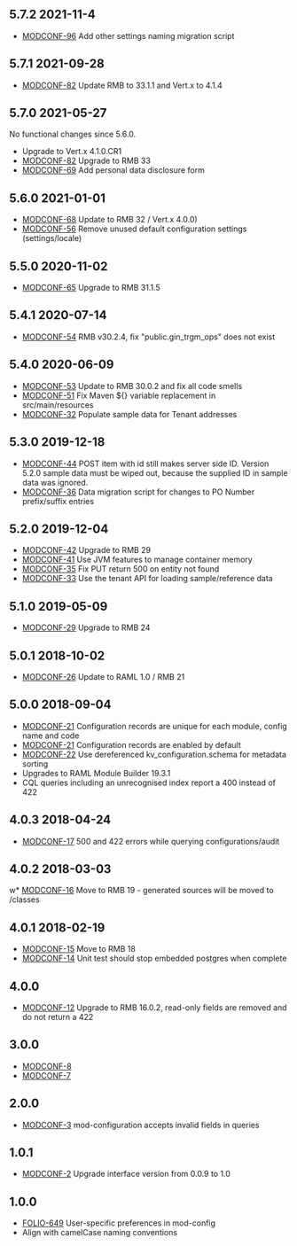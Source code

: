 ## 5.7.2 2021-11-4

* [MODCONF-96](https://issues.folio.org/browse/MODCONF-96) Add other settings naming migration script

## 5.7.1 2021-09-28

 * [MODCONF-82](https://issues.folio.org/browse/MODCONF-92) Update RMB to 33.1.1 and Vert.x to 4.1.4

## 5.7.0 2021-05-27

No functional changes since 5.6.0.

 * Upgrade to Vert.x 4.1.0.CR1
 * [MODCONF-82](https://issues.folio.org/browse/MODCONF-82) Upgrade to RMB 33
 * [MODCONF-69](https://issues.folio.org/browse/MODCONF-69) Add personal data disclosure form

## 5.6.0 2021-01-01

 * [MODCONF-68](https://issues.folio.org/browse/MODCONF-68) Update to RMB 32 / Vert.x 4.0.0)
 * [MODCONF-56](https://issues.folio.org/browse/MODCONF-56) Remove unused default configuration settings (settings/locale)

## 5.5.0 2020-11-02

 * [MODCONF-65](https://issues.folio.org/browse/MODCONF-65) Upgrade to RMB 31.1.5

## 5.4.1 2020-07-14

 * [MODCONF-54](https://issues.folio.org/browse/MODCONF-54) RMB v30.2.4, fix "public.gin_trgm_ops" does not exist

## 5.4.0 2020-06-09

 * [MODCONF-53](https://issues.folio.org/browse/MODCONF-53) Update to RMB 30.0.2 and fix all code smells
 * [MODCONF-51](https://issues.folio.org/browse/MODCONF-51) Fix Maven ${} variable replacement in src/main/resources
 * [MODCONF-32](https://issues.folio.org/browse/MODCONF-32) Populate sample data for Tenant addresses

## 5.3.0 2019-12-18

 * [MODCONF-44](https://issues.folio.org/browse/MODCONF-44) POST item with id still makes server side ID. Version 5.2.0
   sample data must be wiped out, because the supplied ID in sample data
   was ignored.
 * [MODCONF-36](https://issues.folio.org/browse/MODCONF-36) Data migration script for changes to PO Number
   prefix/suffix entries

## 5.2.0 2019-12-04

 * [MODCONF-42](https://issues.folio.org/browse/MODCONF-42) Upgrade to RMB 29
 * [MODCONF-41](https://issues.folio.org/browse/MODCONF-41) Use JVM features to manage container memory
 * [MODCONF-35](https://issues.folio.org/browse/MODCONF-35) Fix PUT return 500 on entity not found
 * [MODCONF-33](https://issues.folio.org/browse/MODCONF-33) Use the tenant API for loading sample/reference data

## 5.1.0 2019-05-09

 * [MODCONF-29](https://issues.folio.org/browse/MODCONF-29) Upgrade to RMB 24

## 5.0.1 2018-10-02

 * [MODCONF-26](https://issues.folio.org/browse/MODCONF-26) Update to RAML 1.0 / RMB 21

## 5.0.0 2018-09-04

 * [MODCONF-21](https://issues.folio.org/browse/MODCONF-21) Configuration records are unique for each module, config name and code
 * [MODCONF-21](https://issues.folio.org/browse/MODCONF-21) Configuration records are enabled by default
 * [MODCONF-22](https://issues.folio.org/browse/MODCONF-22) Use dereferenced kv_configuration.schema for metadata sorting
 * Upgrades to RAML Module Builder 19.3.1
 * CQL queries including an unrecognised index report a 400 instead of 422

## 4.0.3 2018-04-24

 * [MODCONF-17](https://issues.folio.org/browse/MODCONF-17) 500 and 422 errors while querying configurations/audit

## 4.0.2 2018-03-03

w* [MODCONF-16](https://issues.folio.org/browse/MODCONF-16) Move to RMB 19 - generated sources will be moved to /classes

## 4.0.1 2018-02-19

 * [MODCONF-15](https://issues.folio.org/browse/MODCONF-15) Move to RMB 18
 * [MODCONF-14](https://issues.folio.org/browse/MODCONF-14) Unit test should stop embedded postgres when complete

## 4.0.0

 * [MODCONF-12](https://issues.folio.org/browse/MODCONF-12) Upgrade to RMB 16.0.2, read-only fields are removed
   and do not return a 422

## 3.0.0

 * [MODCONF-8](https://issues.folio.org/browse/MODCONF-8)
 * [MODCONF-7](https://issues.folio.org/browse/MODCONF-7)

## 2.0.0

 * [MODCONF-3](https://issues.folio.org/browse/MODCONF-3) mod-configuration accepts invalid fields in queries

## 1.0.1

 * [MODCONF-2](https://issues.folio.org/browse/MODCONF-2) Upgrade interface version from 0.0.9 to 1.0

## 1.0.0

 * [FOLIO-649](https://issues.folio.org/browse/FOLIO-649) User-specific preferences in mod-config
 * Align with camelCase naming conventions
